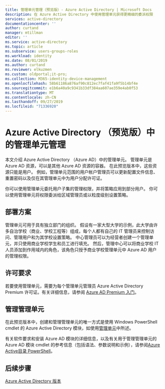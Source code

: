 ```yaml
---
title: 管理单元管理（预览版）- Azure Active Directory | Microsoft Docs
description: 在 Azure Active Directory 中使用管理单元获得更精细的委派权限
services: active-directory
documentationcenter: ''
author: curtand
manager: mtillman
editor: ''
ms.service: active-directory
ms.topic: article
ms.subservice: users-groups-roles
ms.workload: identity
ms.date: 08/01/2019
ms.author: curtand
ms.reviewer: elkuzmen
ms.custom: oldportal;it-pro;
ms.collection: M365-identity-device-management
ms.openlocfilehash: 58b61186a876af90c812ec7faf41fa9f5b14bf4e
ms.sourcegitcommit: e1b6a40a9c9341b33df384aa607ae359e4ab0f53
ms.translationtype: MT
ms.contentlocale: zh-CN
ms.lasthandoff: 09/27/2019
ms.locfileid: "71336920"
---
```

# <a name="administrative-units-management-in-azure-active-directory-preview"></a>Azure Active Directory （预览版）中的管理单元管理

本文介绍 Azure Active Directory （Azure AD）中的管理单元。 管理单元是 Azure AD 资源，可以是其他 Azure AD 资源的容器。 在此预览版本中，这些资源只能是用户。 例如，管理单元范围的用户帐户管理员可以更新配置文件信息、重置密码以及仅在其管理单元中为用户分配许可证。

你可以使用管理单元委托用户子集的管理权限，并将策略应用到部分用户。 你可以使用管理单元将权限委派给区域管理员或以粒度级别设置策略。

## <a name="deployment-scenario"></a>部署方案

管理单元可用于具有独立部门的组织。 假设有一家大型大学的示例，此大学由许多自治学校（商业、学校工程等）组成，每个人都有自己的 IT 管理员来控制访问、管理用户和为其学校设置策略。 中心管理员可以为经营者创建一个管理单元，并只使用商业学校学生和员工进行填充。 然后，管理中心可以将商业学校 IT 人员添加到作用域内的角色，该角色只授予商业学校管理单元中 Azure AD 用户的管理权限。

## <a name="license-requirements"></a>许可要求

若要使用管理单元，需要为每个管理单元管理员 Azure Active Directory Premium 许可证。有关详细信息，请参阅 [Azure AD Premium 入门](../fundamentals/active-directory-get-started-premium.md)。

## <a name="managing-administrative-units"></a>管理管理单元

在此预览版本中，创建和管理管理单元的唯一方式是使用 Windows PowerShell cmdlet 的 Azure Active Directory 模块，如使用[管理单元](https://docs.microsoft.com/powershell/azure/active-directory/working-with-administrative-units?view=azureadps-2.0)中所述。

有关软件要求和安装 Azure AD 模块的详细信息，以及有关用于管理管理单元的 Azure AD 模块 cmdlet 的参考信息（包括语法、参数说明和示例），请参阅[Azure Active目录 PowerShell](https://docs.microsoft.com/powershell/azure/active-directory/overview?view=azureadps-2.0)。

## <a name="next-steps"></a>后续步骤

[Azure Active Directory 版本](../fundamentals/active-directory-whatis.md)
